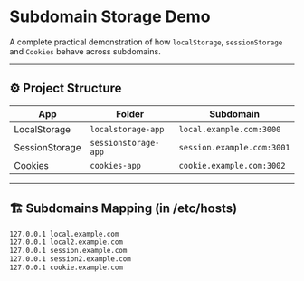 # Subdomain Storage Demo

A complete practical demonstration of how `localStorage`, `sessionStorage` and `Cookies` behave across subdomains.

---

## ⚙️ Project Structure

| App | Folder | Subdomain |
|-----|--------|-----------|
| LocalStorage | `localstorage-app` | `local.example.com:3000` |
| SessionStorage | `sessionstorage-app` | `session.example.com:3001` |
| Cookies | `cookies-app` | `cookie.example.com:3002` |

---

## 🏗 Subdomains Mapping (in /etc/hosts)

```bash
127.0.0.1 local.example.com
127.0.0.1 local2.example.com
127.0.0.1 session.example.com
127.0.0.1 session2.example.com
127.0.0.1 cookie.example.com


